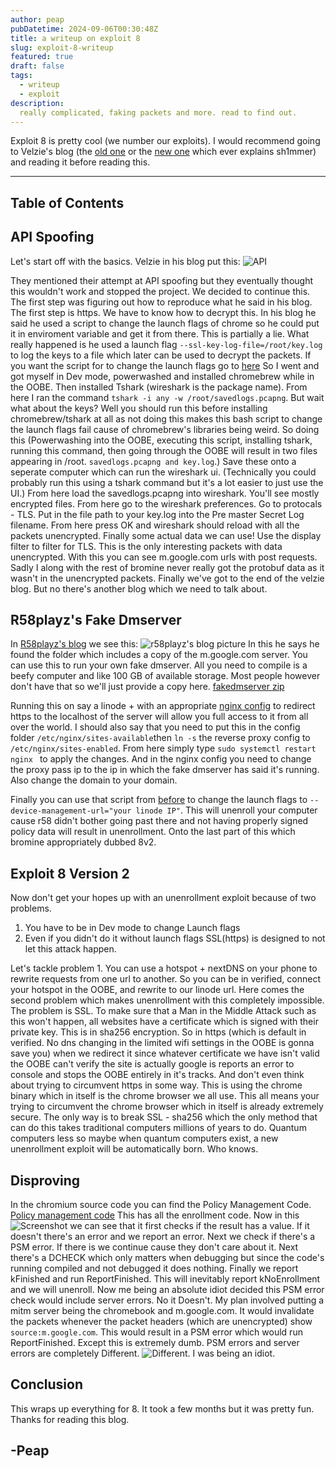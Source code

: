```yaml
---
author: peap
pubDatetime: 2024-09-06T00:30:48Z
title: a writeup on exploit 8
slug: exploit-8-writeup
featured: true
draft: false
tags:
  - writeup
  - exploit
description:
  really complicated, faking packets and more. read to find out.
---
```


Exploit 8 is pretty cool (we number our exploits). I would recommend going to Velzie's blog (the [old one](https://velzieblog.pages.dev/breaking-cros-1/) or the [new one](https://velzie.rip/blog) which ever explains sh1mmer) and reading it before reading this.

---

## Table of Contents

## API Spoofing

Let's start off with the basics. Velzie in his blog put this: ![API](../../assets/images/API-spoof.png)

They mentioned their attempt at API spoofing but they eventually thought this wouldn't work and stopped the project. We decided to continue this. The first step was figuring out how to reproduce what he said in his blog. The first step is https. We have to know how to decrypt this. In his blog he said he used a script to change the launch flags of chrome so he could put it in enviroment variable and get it from there. This is partially a lie. What really happened is he used a launch flag `--ssl-key-log-file=/root/key.log` to log the keys to a file which later can be used to decrypt the packets. If you want the script for to change the launch flags go to [here](https://github.com/PeapGit/APIscript/blob/main/script.sh) So I went and got myself in Dev mode, powerwashed and installed chromebrew while in the OOBE. Then installed Tshark (wireshark is the package name). From here I ran the command `tshark -i any -w /root/savedlogs.pcapng`. But wait what about the keys? Well you should run this before installing chromebrew/tshark at all as not doing this makes this bash script to change the launch flags fail cause of chromebrew's libraries being weird. So doing this (Powerwashing into the OOBE, executing this script, installing tshark, running this command, then going through the OOBE will result in two files appearing in /root. `savedlogs.pcapng and key.log`.) Save these onto a seperate computer which can run the wireshark ui. (Technically you could probably run this using a tshark command but it's a lot easier to just use the UI.) From here load the savedlogs.pcapng into wireshark. You'll see mostly encrypted files. From here go to the wireshark preferences. Go to protocals - TLS. Put in the file path to your key.log into the Pre master Secret Log filename. From here press OK and wireshark should reload with all the packets unencrypted. Finally some actual data we can use! Use the display filter to filter for TLS. This is the only interesting packets with data unencrypted. With this you can see m.google.com urls with post requests. Sadly I along with the rest of bromine never really got the protobuf data as it wasn't in the unencrypted packets. Finally we've got to the end of the velzie blog. But no there's another blog which we need to talk about. 

## R58playz's Fake Dmserver

In [R58playz's blog](https://www.r58playz.dev/post/breaking-cros-4) we see this: ![r58playz's blog picture](../../assets/images/r58playz-blog.png)
In this he says he found the folder which includes a copy of the m.google.com server. You can use this to run your own fake dmserver. All you need to compile is a beefy computer and like 100 GB of available storage. Most people however don't have that so we'll just provide a copy here. [fakedmserver zip](https://filehost.appleflyer.xyz/bromine_public/fake_dmserver.tar.xz)

Running this on say a linode + with an appropriate [nginx config](https://filehost.appleflyer.xyz/bromine_public/nginx.conf) to redirect https to the localhost of the server will allow you full access to it from all over the world. I should also say that you need to put this in the config folder `/etc/nginx/sites-available`then `ln -s` the reverse proxy config to `/etc/nginx/sites-enabled`. From here simply type `sudo systemctl restart nginx
` to apply the changes. And in the nginx config you need to change the proxy pass ip to the ip in which the fake dmserver has said it's running. Also change the domain to your domain.


Finally you can use that script from [before](https://github.com/PeapGit/APIscript/blob/main/script.sh) to change the launch flags to `--device-management-url="your linode IP"`. This will unenroll your computer cause r58 didn't bother going past there and not having properly signed policy data will result in unenrollment. Onto the last part of this which bromine appropriately dubbed 8v2.

## Exploit 8 Version 2

Now don't get your hopes up with an unenrollment exploit because of two problems. 

1. You have to be in Dev mode to change Launch flags
2. Even if you didn't do it without launch flags SSL(https) is designed to not let this attack happen.

Let's tackle problem 1. You can use a hotspot + nextDNS on your phone to rewrite requests from one url to another. So you can be in verified, connect your hotspot in the OOBE, and rewrite to our linode url. Here comes the second problem which makes unenrollment with this completely impossible. The problem is SSL. To make sure that a Man in the Middle Attack such as this won't happen, all websites have a certificate which is signed with their private key. This is in sha256 encryption. So in https (which is default in verified. No dns changing in the limited wifi settings in the OOBE is gonna save you) when we redirect it since whatever certificate we have isn't valid the OOBE can't verify the site is actually google is reports an error to console and stops the OOBE entirely in it's tracks. And don't even think about trying to circumvent https in some way. This is using the chrome binary which in itself is the chrome browser we all use. This all means your trying to circumvent the chrome browser which in itself is already extremely secure. The only way is to break SSL - sha256 which the only method that can do this takes traditional computers millions of years to do. Quantum computers less so maybe when quantum computers exist, a new unenrollment exploit will be automatically born. Who knows.

## Disproving

In the chromium source code you can find the Policy Management Code. [Policy management code](https://source.chromium.org/chromium/chromium/src/+/main:chrome/browser/ash/policy/) This has all the enrollment code. Now in this ![Screenshot](../../assets/images/enrollment-code.png) we can see that it first checks if the result has a value. If it doesn't there's an error and we report an error. Next we check if there's a PSM error. If there is we continue cause they don't care about it. Next there's a DCHECK which only matters when debugging but since the code's running compiled and not debugged it does nothing. Finally we report kFinished and run ReportFinished. This will inevitably report kNoEnrollment and we will unenroll. Now me being an absolute idiot decided this PSM error check would include server errors. No it Doesn't. My plan involved putting a mitm server being the chromebook and m.google.com. It would invalidate the packets whenever the packet headers (which are unencrypted) show `source:m.google.com`. This would result in a PSM error which would run ReportFinished. Except this is extremely dumb. PSM errors and server errors are completely Different. ![Different.](../../assets/images/8v2-disprover.png) I was being an idiot. 

## Conclusion
This wraps up everything for 8. It took a few months but it was pretty fun. Thanks for reading this blog.


## -Peap
